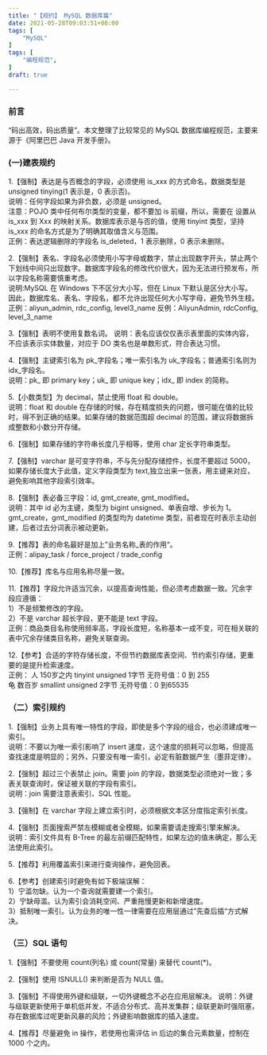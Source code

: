 ```yaml
---
title: "【规约】 MySQL 数据库篇"
date: 2021-05-28T09:03:51+08:00
tags: [
    "MySQL"
]
tags: [
    "编程规范",
]
draft: true

---
```


### 前言

“码出高效，码出质量”。本文整理了比较常见的 MySQL 数据库编程规范，主要来源于《阿里巴巴 Java 开发手册》。

### (一)建表规约
1.【强制】表达是与否概念的字段，必须使用 is_xxx 的方式命名，数据类型是 unsigned tinying(1 表示是，0 表示否)。  
    说明：任何字段如果为非负数，必须是 unsigned。  
    注意：POJO 类中任何布尔类型的变量，都不要加 is 前缀，所以，需要在 <resultMap> 设置从 is_xxx 到 Xxx 的映射关系。数据库表示是与否的值，使用 tinyint 类型，坚持 is_xxx 的命名方式是为了明确其取值含义与范围。  
    正例：表达逻辑删除的字段名 is_deleted，1 表示删除，0 表示未删除。

2.【强制】表名、字段名必须使用小写字母或数字，禁止出现数字开头，禁止两个下划线中间只出现数字。数据库字段名的修改代价很大，因为无法进行预发布，所以字段名称需要慎重考虑。  
    说明:MySQL 在 Windows 下不区分大小写，但在 Linux 下默认是区分大小写。因此，数据库名、表名、字段名，都不允许出现任何大小写字母，避免节外生枝。  
    正例：aliyun_admin, rdc_config, level3_name
    反例：AliyunAdmin, rdcConfig, level_3_name

3.【强制】表明不使用复数名词。
    说明：表名应该仅仅表示表里面的实体内容，不应该表示实体数量，对应于 DO 类名也是单数形式，符合表达习惯。

4.【强制】主键索引名为 pk_字段名；唯一索引名为 uk_字段名；普通索引名则为 idx_字段名。  
    说明：pk_ 即 primary key；uk_ 即 unique key；idx_ 即 index 的简称。  

5.【小数类型】为 decimal，禁止使用 float 和 double。  
    说明：float 和 double 在存储的时候，存在精度损失的问题，很可能在值的比较时，得不到正确的结果。如果存储的数据范围超 decimal 的范围，建议将数据拆成整数和小数分开存储。

6.【强制】如果存储的字符串长度几乎相等，使用 char 定长字符串类型。  

7.【强制】varchar 是可变字符串，不与先分配存储控件，长度不要超过 5000，如果存储长度大于此值，定义字段类型为 text,独立出来一张表，用主键来对应，避免影响其他字段索引效率。

8.【强制】表必备三字段：id, gmt_create, gmt_modified。  
    说明：其中 id 必为主键，类型为 bigint unsigned、单表自增、步长为 1。gmt_create，gmt_modified 的类型均为 datetime 类型，前者现在时表示主动创建，后者过去分词表示被动更新。  

9.【推荐】表的命名最好是加上”业务名称_表的作用“。  
    正例：alipay_task   /   force_project   /   trade_config

10.【推荐】库名与应用名称尽量一致。

11.【推荐】字段允许适当冗余，以提高查询性能，但必须考虑数据一致。冗余字段应遵循：  
    1）不是频繁修改的字段。  
    2）不是 varchar 超长字段，更不能是 text 字段。  
    正例：商品类目名称使用频率高，字段长度短，名称基本一成不变，可在相关联的表中冗余存储类目名称，避免关联查询。

12.【参考】合适的字符存储长度，不但节约数据库表空间、节约索引存储，更重要的是提升检索速度。  
    正例：  人  150岁之内   tinyint unsigned    1字节   无符号值：0 到 255  
            龟  数百岁  smallint unsigned   2字节   无符号值：0 到65535

### （二）索引规约
1.【强制】业务上具有唯一特性的字段，即使是多个字段的组合，也必须建成唯一索引。  
    说明：不要以为唯一索引影响了 insert 速度，这个速度的损耗可以忽略，但提高查找速度是明显的；另外，只要没有唯一索引，必定有脏数据产生（墨菲定律）。

2.【强制】超过三个表禁止 join。需要 join 的字段，数据类型必须绝对一致；多表关联查询时，保证被关联的字段有索引。  
    说明：join 需要注意表索引、SQL 性能。

3.【强制】在 varchar 字段上建立索引时，必须根据文本区分度指定索引长度。


4.【强制】页面搜索严禁左模糊或者全模糊，如果需要请走搜索引擎来解决。  
    说明：索引文件具有 B-Tree 的最左前缀匹配特性，如果左边的值未确定，那么无法使用此索引。

5.【推荐】利用覆盖索引来进行查询操作，避免回表。

6.【参考】创建索引时避免有如下极端误解：  
    1）宁滥勿缺。认为一个查询就需要建一个索引。  
    2）宁缺毋滥。认为索引会消耗空间、严重拖慢更新和新增速度。  
    3）抵制唯一索引。认为业务的唯一性一律需要在应用层通过”先查后插“方式解决。

### （三）SQL 语句
1.【强制】不要使用 count(列名) 或 count(常量) 来替代 count(*)。  

2.【强制】使用 ISNULL() 来判断是否为 NULL 值。  

3.【强制】不得使用外键和级联，一切外键概念不必在应用层解决。
    说明：外键与级联更新使用于单机低并发，不适合分布式、高并发集群；级联更新时强阻塞，存在数据库过呢更新风暴的风险；外键影响数据库的插入速度。

4.【推荐】尽量避免 in 操作，若使用也需评估 in 后边的集合元素数量，控制在 1000 个之内。